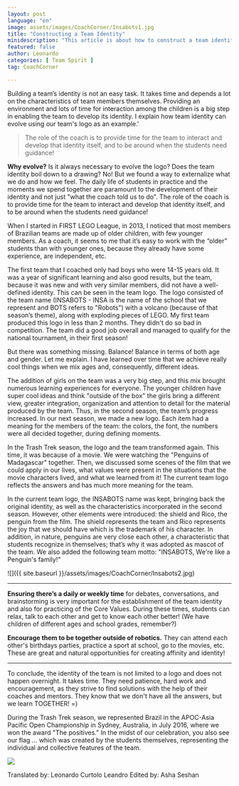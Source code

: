 ```yaml
---
layout: post
language: "en"
image: assets/images/CoachCorner/Insabots1.jpg
title: "Constructing a Team Identity"
minidescription: "This article is about how to construct a team identity."
featured: false
author: Leonardo
categories: [ Team Spirit ]
tag: CoachCorner

---
```


Building a team’s identity is not an easy task. It takes time and depends a lot on the characteristics of team members themselves. Providing an environment and lots of time for interaction among the children is a big step in enabling the team to develop its identity. I explain how team identity can evolve using our team's logo as an example.'

> The role of the coach is to provide time for the team to interact and develop that identity itself, and to be around when the students need guidance!

<b>Why evolve?</b> Is it always necessary to evolve the logo? Does the team identity boil down to a drawing? No! But we found a way to externalize what we do and how we feel. The daily life of students in practice and the moments we spend together are paramount to the development of their identity and not just "what the coach told us to do". The role of the coach is to provide time for the team to interact and develop that identity itself, and to be around when the students need guidance!

When I started in FIRST LEGO League, in 2013, I noticed that most members of Brazilian teams are made up of older children, with few younger members. As a coach, it seems to me that it’s easy to work with the “older” students than with younger ones, because they already have some experience, are independent, etc.

The first team that I coached only had boys who were 14-15 years old. It was a year of significant learning and also good results, but the team, because it was new and with very similar members, did not have a well-defined identity. This can be seen in the team logo. The logo consisted of the team name (INSABOTS - INSA is the name of the school that we represent and BOTS refers to "Robots") with a volcano (because of that season’s theme), along with exploding pieces of LEGO. My first team produced this logo in less than 2 months. They didn't do so bad in competition. The team did a good job overall and managed to qualify for the national tournament, in their first season!

But there was something missing. Balance! Balance in terms of both age and gender. Let me explain. I have learned over time that we achieve really cool things when we mix ages and, consequently, different ideas.

The addition of girls on the team was a very big step, and this mix brought numerous learning experiences for everyone. The younger children have super cool ideas and think "outside of the box" the girls bring a different view, greater integration, organization and attention to detail for the material produced by the team. Thus, in the second season, the team’s progress increased. In our next season, we made a new logo. Each item had a meaning for the members of the team: the colors, the font, the numbers were all decided together, during defining moments.

In the Trash Trek season, the logo and the team transformed again. This time, it was because of a movie. We were watching the "Penguins of Madagascar" together. Then, we discussed some scenes of the film that we could apply in our lives, what values were present in the situations that the movie characters lived, and what we learned from it! The current team logo reflects the answers and has much more meaning for the team.

In the current team logo, the INSABOTS name was kept, bringing back the original identity, as well as the characteristics incorporated in the second season. However, other elements were introduced: the shield and Rico, the penguin from the film. The shield represents the team and Rico represents the joy that we should have which is the trademark of his character. In addition, in nature, penguins are very close each other, a characteristic that students recognize in themselves; that’s why it was adopted as mascot of the team. We also added the following team motto: "INSABOTS, We're like a Penguin's family!"

![]({{ site.baseurl }}/assets/images/CoachCorner/Insabots2.jpg)

---

<b>Ensuring there’s a daily or weekly time</b> for debates, conversations, and brainstorming is very important for the establishment of the team identity and also for practicing of the Core Values. During these times, students can relax, talk to each other and get to know each other better! (We have children of different ages and school grades, remember?)

<b>Encourage them to be together outside of robotics.</b> They can attend each other's birthdays parties, practice a sport at school, go to the movies, etc. These are great and natural opportunities for creating affinity and identity!

---

To conclude, the identity of the team is not limited to a logo and does not happen overnight. It takes time. They need patience, hard work and encouragement, as they strive to find solutions with the help of their coaches and mentors. They know that we don't have all the answers, but we learn TOGETHER! =)

During the Trash Trek season, we represented Brazil in the APOC-Asia Pacific Open Championship in Sydney, Australia, in July 2016, where we won the award "The positives." In the midst of our celebration, you also see our flag ... which was created by the students themselves, representing the individual and collective features of the team.

![](/images/coachcorner/Insabots3.jpg)

Translated by: Leonardo Curtolo Leandro
Edited by: Asha Seshan
